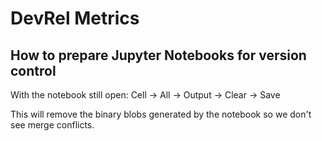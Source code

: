 # DevRel Metrics


## How to prepare Jupyter Notebooks for version control

With the notebook still open:
Cell -> All -> Output -> Clear -> Save

This will remove the binary blobs generated by the notebook so we don't see merge conflicts.

